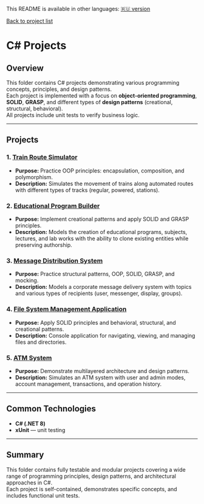 This README is available in other languages:
[🇷🇺 version](README.ru.md)

[Back to project list](../README.md)


# C# Projects

## Overview
This folder contains C# projects demonstrating various programming concepts, principles, and design patterns.  
Each project is implemented with a focus on **object-oriented programming**, **SOLID**, **GRASP**, and different types of **design patterns** (creational, structural, behavioral).  
All projects include unit tests to verify business logic.

---

## Projects

### 1. [Train Route Simulator](./TrainSim/README.md)
- **Purpose:** Practice OOP principles: encapsulation, composition, and polymorphism.  
- **Description:** Simulates the movement of trains along automated routes with different types of tracks (regular, powered, stations).  

### 2. [Educational Program Builder](./EducationalProgramDesignerModel/README.md)
- **Purpose:** Implement creational patterns and apply SOLID and GRASP principles.  
- **Description:** Models the creation of educational programs, subjects, lectures, and lab works with the ability to clone existing entities while preserving authorship.  

### 3. [Message Distribution System](./MessageDestributionSystemModel/README.md)
- **Purpose:** Practice structural patterns, OOP, SOLID, GRASP, and mocking.  
- **Description:** Models a corporate message delivery system with topics and various types of recipients (user, messenger, display, groups).  

### 4. [File System Management Application](./InterectingAndManagingFileSystemApplication/README.md)
- **Purpose:** Apply SOLID principles and behavioral, structural, and creational patterns.  
- **Description:** Console application for navigating, viewing, and managing files and directories.  

### 5. [ATM System](./AtmSystemModel/README.md)
- **Purpose:** Demonstrate multilayered architecture and design patterns.  
- **Description:** Simulates an ATM system with user and admin modes, account management, transactions, and operation history.  

---

## Common Technologies
- **C# (.NET 8)**
- **xUnit** — unit testing  

---

## Summary
This folder contains fully testable and modular projects covering a wide range of programming principles, design patterns, and architectural approaches in C#.  
Each project is self-contained, demonstrates specific concepts, and includes functional unit tests.
